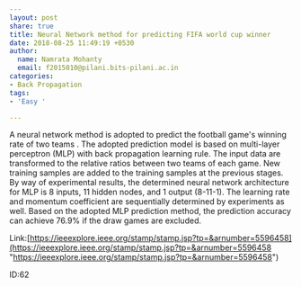 ```yaml
---
layout: post
share: true
title: Neural Network method for predicting FIFA world cup winner
date: 2018-08-25 11:49:19 +0530
author:
  name: Namrata Mohanty
  email: f2015010@pilani.bits-pilani.ac.in
categories:
- Back Propagation
tags:
- 'Easy '

---
```

A neural network method is adopted to predict the football game's winning rate of two teams . The adopted prediction model is based on multi-layer perceptron (MLP) with back propagation learning rule. The input data are transformed to the relative ratios between two teams of each game. New training samples are added to the training samples at the previous stages. By way of experimental results, the determined neural network architecture for MLP is 8 inputs, 11 hidden nodes, and 1 output (8-11-1). The learning rate and momentum coefficient are sequentially determined by experiments as well. Based on the adopted MLP prediction method, the prediction accuracy can achieve 76.9% if the draw games are excluded.

Link:[https://ieeexplore.ieee.org/stamp/stamp.jsp?tp=&arnumber=5596458](https://ieeexplore.ieee.org/stamp/stamp.jsp?tp=&arnumber=5596458 "https://ieeexplore.ieee.org/stamp/stamp.jsp?tp=&arnumber=5596458")

ID:62